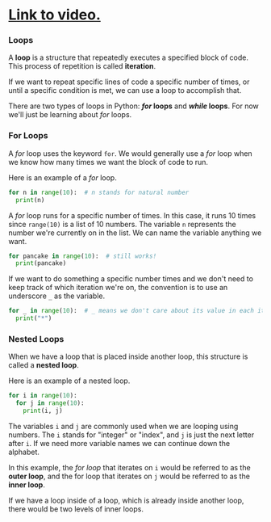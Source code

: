 # [Link to video.](https://www.youtube.com/watch?v=kYkuGhc_sp0&list=PLVD25niNi0BlpS2dC7eXz1Rm3lOb9ftaJ)

### Loops

A **loop** is a structure that repeatedly executes a specified block of code. This process of repetition is called **iteration**. 

If we want to repeat specific lines of code a specific number of times, or until a specific condition is met, we can use a loop to accomplish that. 

There are two types of loops in Python: **_for_ loops** and **_while_ loops**. For now we'll just be learning about *for* loops.

### For Loops

A *for* loop uses the keyword `for`. We would generally use a *for* loop when we know how many times we want the block of code to run.

Here is an example of a *for* loop.

```python
for n in range(10):  # n stands for natural number
  print(n)
```
A *for* loop runs for a specific number of times. In this case, it runs 10 times since `range(10)` is a list of 10 numbers. The variable `n` represents the number we're currently on in the list. We can name the variable anything we want.

```python
for pancake in range(10):  # still works!
  print(pancake)
```

If we want to do something a specific number times and we don't need to keep track of which iteration we're on, the convention is to use an underscore `_` as the variable.

```python
for _ in range(10):  # _ means we don't care about its value in each iteration
  print("*")
```

### Nested Loops

When we have a loop that is placed inside another loop, this structure is called a **nested loop**. 

Here is an example of a nested loop.

```python
for i in range(10):
  for j in range(10):
    print(i, j)
```

The variables `i` and `j` are commonly used when we are looping using numbers. The `i` stands for "integer" or "index", and `j` is just the next letter after `i`. If we need more variable names we can continue down the alphabet.

In this example, the *for loop* that iterates on `i` would be referred to as the **outer loop**, and the for loop that iterates on `j` would be referred to as the **inner loop**. 

If we have a loop inside of a loop, which is already inside another loop, there would be two levels of inner loops.
